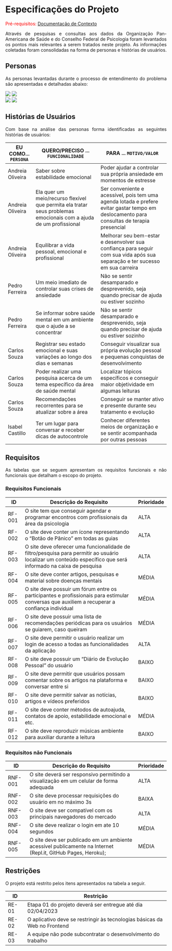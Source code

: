 # Especificações do Projeto

<span style="color:red">Pré-requisitos: <a href="1-Documentação de Contexto.md"> Documentação de Contexto</a></span>


<p Align="justify">Através de pesquisas e consultas aos dados da Organização Pan-Americana de Saúde e do Conselho Federal de Psicologia foram levantados os pontos mais relevantes a serem tratados neste projeto. As informações coletadas foram consolidadas na forma de personas e histórias de usuários. </p>



## Personas

<p Align="justify"> As personas levantadas durante o processo de entendimento do problema são apresentadas e detalhadas abaixo: </p>



 
 <div>
 <img src="https://user-images.githubusercontent.com/127910122/229362015-f8298353-3a51-418a-a1cc-9212d2168b85.png">
  <img src="https://user-images.githubusercontent.com/127910122/229360837-f0203939-d809-4eca-8cfa-b70d2dda37c2.png">
 </div>


<div>
 <img src="https://user-images.githubusercontent.com/127910122/229360873-942ad13c-d27e-4c69-be05-13061af306dc.png">
  <img src="https://user-images.githubusercontent.com/127910122/229360891-50d65682-c0ca-48db-b392-7a3489c98d32.png">
 </div>
 


## Histórias de Usuários

<p Align="justify">Com base na análise das personas forma identificadas as seguintes histórias de usuários: </p>

|EU COMO... `PERSONA`| QUERO/PRECISO ... `FUNCIONALIDADE` |PARA ... `MOTIVO/VALOR`                 |
|--------------------|------------------------------------|----------------------------------------|
|Andreia Oliveira | Saber sobre estabilidade emocional |Poder ajudar a controlar sua própria ansiedade em momentos de estresse|
|Andreia Oliveira | Ela quer um meio/recurso flexível que permita ela tratar seus problemas emocionais com a ajuda de um profissional | Ser conveniente e acessível, pois tem uma agenda lotada e prefere evitar gastar tempo em deslocamento para consultas de terapia presencial|
|Andreia Oliveira | Equilibrar a vida pessoal, emocional e profissional  | Melhorar seu bem-estar e desenvolver sua confiança para seguir com sua vida após sua separação e ter sucesso em sua carreira|
|Pedro Ferreira|Um meio imediato de controlar suas crises de ansiedade|Não se sentir desamparado e desprevenido, seja quando precisar de ajuda ou estiver sozinho|
|Pedro Ferreira| Se informar sobre saúde mental em um ambiente que o ajude a se concentrar |Não se sentir desamparado e desprevenido, seja quando precisar de ajuda ou estiver sozinho |
|Carlos Souza| Registrar seu estado emocional e suas variações ao longo dos dias e semanas |Conseguir visualizar sua própria evolução pessoal e pequenas conquistas de desenvolvimento|
|Carlos Souza|Poder realizar uma pesquisa acerca de um tema específico da área de saúde mental|Localizar tópicos específicos e conseguir maior objetividade em algumas leituras|
|Carlos Souza|Recomendações recorrentes para se atualizar sobre a área|Conseguir se manter ativo e presente durante seu tratamento e evolução|
|Isabel Castillo|Ter um lugar para conversar e receber dicas de autocontrole|Conhecer diferentes meios de organização e se sentir acompanhada por outras pessoas|


## Requisitos

<p Align="justify"> As tabelas que se seguem apresentam os requisitos funcionais e não funcionais que detalham o escopo do projeto.</p>

### Requisitos Funcionais

|ID    | Descrição do Requisito  | Prioridade |
|------|-----------------------------------------|----|
|RF-001|O site tem que conseguir agendar e programar encontros com profissionais  da área da psicologia| ALTA | 
|RF-002|O site deve conter um ícone representando o “Botão de Pânico” em todas as guias| ALTA |
|RF-003|O site deve oferecer uma funcionalidade de filtro/pesquisa para permitir ao usuário localizar um conteúdo específico que será informado na caixa de pesquisa| ALTA |
|RF-004|O site deve conter artigos, pesquisas e material sobre doenças mentais| MÉDIA |
|RF-005|O site deve possuir um fórum entre os participantes e profissionais para estimular conversas que auxiliem a recuperar a confiança individual| MÉDIA |
|RF-006|O site deve possuir uma lista de recomendações periódicas para os usuários se guiarem, caso queiram |MÉDIA|
|RF-007|O site deve permitir o usuário realizar um login de acesso a todas as funcionalidades da aplicação| ALTA |
|RF-008|O site deve possuir um “Diário de Evolução Pessoal” do usuário |BAIXO|
|RF-009|O site deve permitir que usuários possam comentar sobre os artigos na plataforma e conversar entre si|BAIXO|
|RF-010|O site deve permitir salvar as notícias, artigos e vídeos preferidos|BAIXO|
|RF-011|O site deve conter métodos de autoajuda, contatos de apoio, estabilidade emocional e etc. |MÉDIA|
|RF-012|O site deve reproduzir músicas ambiente para auxiliar durante a leitura | BAIXO |

### Requisitos não Funcionais

|ID     | Descrição do Requisito  |Prioridade |
|-------|-------------------------|----|
|RNF-001| O site deverá ser responsivo permitindo a visualização em um celular de forma adequada | ALTA | 
|RNF-002| O site deve processar requisições do usuário em no máximo 3s |  BAIXA | 
|RNF-003| O site deve ser compatível com os principais navegadores do mercado| ALTA  |
|RNF-004| O site deve realizar o login em ate 10 segundos | MÉDIA  |
|RNF-005| O site deve ser publicado em um ambiente acessível publicamente na Internet (Repl.it, GitHub Pages, Heroku); | MÉDIA  |


## Restrições

<p Align="justify"> O projeto está restrito pelos itens apresentados na tabela a seguir. </P>

|ID| Restrição                                             |
|--|-------------------------------------------------------|
|RE-01| Etapa 01 do projeto deverá ser entregue até dia 02/04/2023 |
|RE-02| O aplicativo deve se restringir às tecnologias básicas da Web no Frontend |
|RE-03| A equipe não pode subcontratar o desenvolvimento do trabalho |

